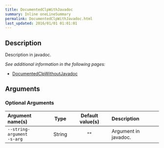 ```yaml
---
title: DocumentedClpWithJavadoc
summary: Inline oneLineSummary
permalink: DocumentedClpWithJavadoc.html
last_updated: 2016/01/01 01:01:01
---
```


## Description

Description in javadoc.

<i>See additional information in the following pages:</i>

- [DocumentedClpWithoutJavadoc](DocumentedClpWithoutJavadoc.html)

## Arguments

### Optional Arguments

| Argument name(s) | Type | Default value(s) | Description |
| :--------------- | :--: | :--------------: | :------ |
| `--string-argument`<br/>`-s-arg` | String | "" | Argument in javadoc. |


